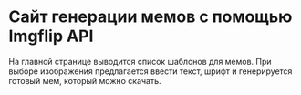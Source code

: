 # Сайт генерации мемов с помощью Imgflip API
На главной странице выводится список шаблонов для мемов. При выборе изображения предлагается ввести текст, шрифт и генерируется готовый мем, который можно скачать.
